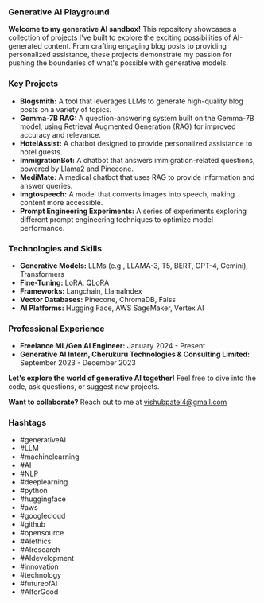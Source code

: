 ### **Generative AI Playground**

**Welcome to my generative AI sandbox!** This repository showcases a collection of projects I've built to explore the exciting possibilities of AI-generated content. From crafting engaging blog posts to providing personalized assistance, these projects demonstrate my passion for pushing the boundaries of what's possible with generative models.

### **Key Projects**

* **Blogsmith:** A tool that leverages LLMs to generate high-quality blog posts on a variety of topics. 
* **Gemma-7B RAG:** A question-answering system built on the Gemma-7B model, using Retrieval Augmented Generation (RAG) for improved accuracy and relevance.
* **HotelAssist:** A chatbot designed to provide personalized assistance to hotel guests.
* **ImmigrationBot:** A chatbot that answers immigration-related questions, powered by Llama2 and Pinecone.
* **MediMate:** A medical chatbot that uses RAG to provide information and answer queries.
* **imgtospeech:** A model that converts images into speech, making content more accessible.
* **Prompt Engineering Experiments:** A series of experiments exploring different prompt engineering techniques to optimize model performance.

### **Technologies and Skills**

* **Generative Models:** LLMs (e.g., LLAMA-3, T5, BERT, GPT-4, Gemini), Transformers
* **Fine-Tuning:** LoRA, QLoRA
* **Frameworks:** Langchain, LlamaIndex
* **Vector Databases:** Pinecone, ChromaDB, Faiss
* **AI Platforms:** Hugging Face, AWS SageMaker, Vertex AI

### **Professional Experience**

* **Freelance ML/Gen AI Engineer:** January 2024 - Present
* **Generative AI Intern, Cherukuru Technologies & Consulting Limited:** September 2023 - December 2023

**Let's explore the world of generative AI together!** Feel free to dive into the code, ask questions, or suggest new projects. 

**Want to collaborate?** Reach out to me at vishubpatel4@gmail.com

### **Hashtags**
* #generativeAI
* #LLM
* #machinelearning
* #AI
* #NLP
* #deeplearning
* #python
* #huggingface
* #aws
* #googlecloud
* #github
* #opensource
* #AIethics
* #AIresearch
* #AIdevelopment
* #innovation
* #technology
* #futureofAI
* #AIforGood
